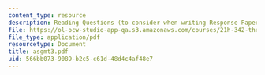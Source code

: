 ```yaml
---
content_type: resource
description: Reading Questions (to consider when writing Response Papers)
file: https://ol-ocw-studio-app-qa.s3.amazonaws.com/courses/21h-342-the-royal-family-fall-2003/566bb0739089b2c5c61d48d4c4af48e7_asgmt3.pdf
file_type: application/pdf
resourcetype: Document
title: asgmt3.pdf
uid: 566bb073-9089-b2c5-c61d-48d4c4af48e7
---
```

